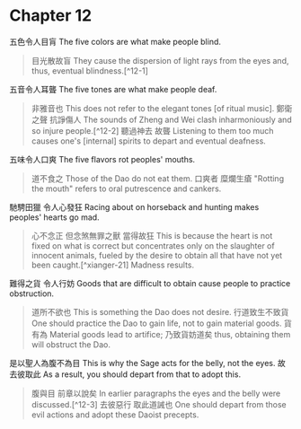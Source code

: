 # Chapter 12

五色令人目肓
The five colors are what make people blind.

> 目光散故盲
They cause the dispersion of light rays from the eyes and, thus, eventual blindness.[^12-1]

五音令人耳聾
The five tones are what make people deaf.

> 非雅音也
This does not refer to the elegant tones [of ritual music].
鄭衛之聲
抗諍傷人
The sounds of Zheng and Wei
clash inharmoniously and so injure people.[^12-2]
聽過神去
故聾
Listening to them too much causes one's [internal] spirits to depart
and eventual deafness.

五味令人口爽
The five flavors rot peoples' mouths.

> 道不食之
Those of the Dao do not eat them.
口爽者
糜爛生瘡
"Rotting the mouth"
refers to oral putrescence and cankers.

馳騁田獵
令人心發狂
Racing about on horseback and hunting
makes peoples' hearts go mad.

> 心不念正
但念煞無罪之獸
當得故狂
This is because the heart is not fixed on what is correct
but concentrates only on the slaughter of innocent animals,
fueled by the desire to obtain all that have not yet been caught.[^xianger-21] Madness results.

難得之貨
令人行妨
Goods that are difficult to obtain
cause people to practice obstruction.

> 道所不欲也
This is something the Dao does not desire.
行道致生不致貨
One should practice the Dao to gain life, not to gain material goods.
貨有為
Material goods lead to artifice;
乃致貨妨道矣
thus, obtaining them will obstruct the Dao.

是以聖人為腹不為目
This is why the Sage acts for the belly, not the eyes.
故去彼取此
As a result, you should depart from that to adopt this.

> 腹與目
前章以說矣
In earlier paragraphs the eyes and the belly were discussed.[^12-3]
去彼惡行
取此道誡也
One should depart from those evil actions
and adopt these Daoist precepts.
